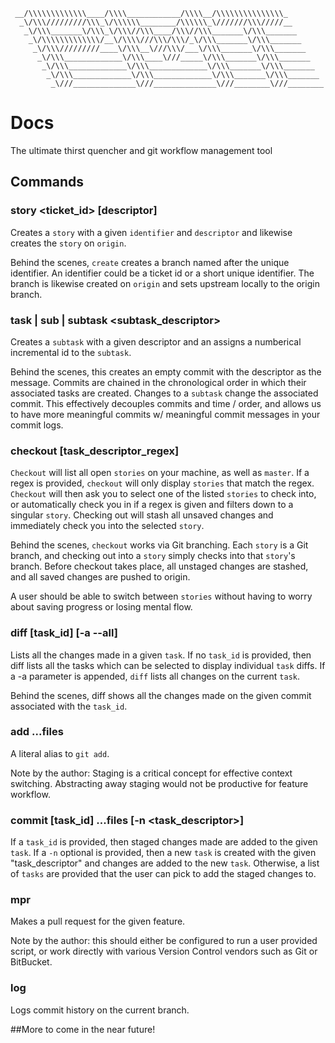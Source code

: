      __/\\\\\\\\\\\\\____/\\\\____________/\\\\__/\\\\\\\\\\\\\\\_
      _\/\\\/////////\\\_\/\\\\\\________/\\\\\\_\///////\\\/////__
       _\/\\\_______\/\\\_\/\\\//\\\____/\\\//\\\_______\/\\\_______
        _\/\\\\\\\\\\\\\/__\/\\\\///\\\/\\\/_\/\\\_______\/\\\_______
         _\/\\\/////////____\/\\\__\///\\\/___\/\\\_______\/\\\_______
          _\/\\\_____________\/\\\____\///_____\/\\\_______\/\\\_______
           _\/\\\_____________\/\\\_____________\/\\\_______\/\\\_______
            _\/\\\_____________\/\\\_____________\/\\\_______\/\\\_______
             _\///______________\///______________\///________\///________

# Docs
 The ultimate thirst quencher and git workflow management tool

## Commands

### story <ticket_id> [descriptor]

Creates a `story` with a given `identifier` and `descriptor` and likewise creates the `story` on `origin`.

Behind the scenes, `create` creates a branch named after the unique identifier. An identifier could be a ticket id or a short unique identifier. The branch is likewise created on `origin` and sets upstream locally to the origin branch.

### task | sub | subtask <subtask_descriptor>

Creates a `subtask` with a given descriptor and an assigns a numberical incremental id to the `subtask`.

Behind the scenes, this creates an empty commit with the descriptor as the message. Commits are chained in the chronological order in which their associated tasks are created. Changes to a `subtask` change the associated commit. This effectively decouples commits and time / order, and allows us to have more meaningful commits w/ meaningful commit messages in your commit logs.

### checkout [task_descriptor_regex]

`Checkout` will list all open `stories` on your machine, as well as `master`. If a regex is provided, `checkout` will only display `stories` that match the regex. `Checkout` will then ask you to select one of the listed `stories` to check into, or automatically check you in if a regex is given and filters down to a singular `story`. Checking out will stash all unsaved changes and immediately check you into the selected `story`.

Behind the scenes, `checkout` works via Git branching. Each `story` is a Git branch, and checking out into a `story` simply checks into that `story`'s branch. Before checkout takes place, all unstaged changes are stashed, and all saved changes are pushed to origin.

A user should be able to switch between `stories` without having to worry about saving progress or losing mental flow.

### diff [task_id] [-a --all]

Lists all the changes made in a given `task`. If no `task_id` is provided, then diff lists all the tasks which can be selected to display individual `task` diffs. If a -a parameter is appended, `diff` lists all changes on the current `task`.

Behind the scenes, diff shows all the changes made on the given commit associated with the `task_id`.

### add ...files

A literal alias to `git add`.

Note by the author: Staging is a critical concept for effective context switching. Abstracting away staging would not be productive for feature workflow.

### commit [task_id] ...files [-n <task_descriptor>]

If a `task_id` is provided, then staged changes made are added to the given `task`. If a `-n` optional is provided, then a new `task` is created with the given "task_descriptor" and changes are added to the new `task`. Otherwise, a list of `tasks` are provided that the user can pick to add the staged changes to.

### mpr

Makes a pull request for the given feature.

Note by the author: this should either be configured to run a user provided script, or work directly with various Version Control vendors such as Git or BitBucket.

### log

Logs commit history on the current branch.

##More to come in the near future!
